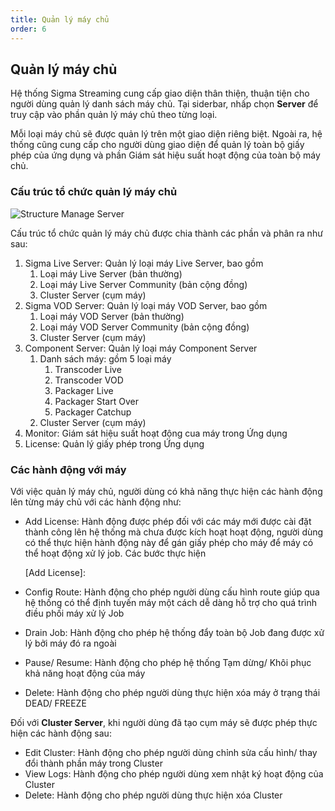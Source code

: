 ```yaml
---
title: Quản lý máy chủ
order: 6
---
```


## Quản lý máy chủ

Hệ thống Sigma Streaming cung cấp giao diện thân thiện, thuận tiện cho người dùng quản lý danh sách máy chủ. Tại siderbar, nhấp chọn **Server** để truy cập vào phần quản lý máy chủ theo từng loại. 

Mỗi loại máy chủ sẽ được quản lý trên một giao diện riêng biệt. Ngoài ra, hệ thống cũng cung cấp cho người dùng giao diện để quản lý toàn bộ giấy phép của ứng dụng và phần Giám sát hiệu suất hoạt động của toàn bộ máy chủ.

### Cấu trúc tổ chức quản lý máy chủ

![Structure Manage Server](/images/media-server/getstarted/structure-manage-server.png)

Cấu trúc tổ chức quản lý máy chủ được chia thành các phần và phân ra như sau:

1. Sigma Live Server: Quản lý loại máy Live Server, bao gồm
   1. Loại máy Live Server (bản thường)
   2. Loại máy Live Server Community (bản cộng đồng)
   3. Cluster Server (cụm máy)
2. Sigma VOD Server: Quản lý loại máy VOD Server, bao gồm
   1. Loại máy VOD Server (bản thường)
   2. Loại máy VOD Server Community (bản cộng đồng)
   3. Cluster Server (cụm máy)
3. Component Server: Quản lý loại máy Component Server
   1. Danh sách máy: gồm 5 loại máy 
      1. Transcoder Live
      2. Transcoder VOD 
      3. Packager Live
      4. Packager Start Over
      5. Packager Catchup
   2. Cluster Server (cụm máy)
4.  Monitor: Giám sát hiệu suất hoạt động cua máy trong Ứng dụng
5. License: Quản lý giấy phép trong Ứng dụng 

### Các hành động với máy

Với việc quản lý máy chủ, người dùng có khả năng thực hiện các hành động lên từng máy chủ với các hành động như:

- Add License: Hành động được phép đối với các máy mới được cài đặt thành công lên hệ thống mà chưa được kích hoạt hoạt động, người dùng có thể thực hiện hành động này để gán giấy phép cho máy để máy có thể hoạt động xử lý job. Các bước thực hiện

  [Add License]: 

  

- Config Route: Hành động cho phép người dùng cấu hình route giúp qua hệ thống có thể định tuyến máy một cách dễ dàng hỗ trợ cho quá trình điều phối máy xử lý Job

- Drain Job: Hành động cho phép hệ thống đẩy toàn bộ Job đang được xử lý bởi máy đó ra ngoài

- Pause/ Resume: Hành động cho phép hệ thống Tạm dừng/ Khôi phục khả năng hoạt động của máy

- Delete: Hành động cho phép người dùng thực hiện xóa máy ở trạng thái DEAD/ FREEZE

  

Đối với **Cluster Server**, khi người dùng đã tạo cụm máy sẽ được phép thực hiện các hành động sau:

- Edit Cluster: Hành động cho phép người dùng chỉnh sửa cấu hình/ thay đổi thành phần máy trong Cluster
- View Logs: Hành động cho phép người dùng xem nhật ký hoạt động của Cluster
- Delete: Hành động cho phép người dùng thực hiện xóa Cluster